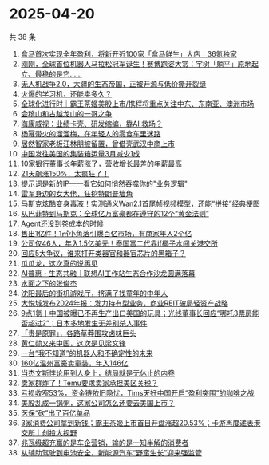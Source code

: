 # 2025-04-20

共 38 条

<!-- BEGIN 36KR -->
<!-- 最后更新时间 2025-04-20 11:03:32 +0800 -->
1. [盒马首次实现全年盈利，将新开近100家「盒马鲜生」大店｜36氪独家](https://36kr.com/p/3255469402779392)
1. [刚刚，全球首位机器人马拉松冠军诞生！赛博跑姿大赏：宇树「躺平」原地起立、最稳的是它……](https://36kr.com/p/3256591010050313)
1. [无人机战争2.0，大疆的生态帝国，正被开源与低价撕开裂缝](https://36kr.com/p/3255605304111369)
1. [火爆的学习机，还能卖多久？](https://36kr.com/p/3256364114375174)
1. [全球化进行时｜霸王茶姬美股上市/携程将重点关注中东、东南亚、澳洲市场](https://36kr.com/p/3255493108543490)
1. [会稽山和古越龙山的一哥之争](https://36kr.com/p/3256333881323784)
1. [海康威视：业绩卡壳、研发缩编，靠AI 救场？](https://36kr.com/p/3256414415646984)
1. [杨幂带火的溜溜梅，在年轻人的零食车里迷路](https://36kr.com/p/3256506912895235)
1. [居然智家老板汪林朋被留置，曾借壳武汉中商上市](https://36kr.com/p/3255779114693120)
1. [中国发往美国的集装箱运量3月减少1成](https://36kr.com/p/3256354434167044)
1. [10家银行董事长年薪涨了，营收增长最差的年薪最高](https://36kr.com/p/3257086232785409)
1. [21天飙涨150%，太疯狂了！](https://36kr.com/p/3257022338937350)
1. [提示词是新的IP——看它如何悄然吞噬你的"业务逻辑"](https://36kr.com/p/3229764250500484)
1. [雷军身边的女大佬，狂挖特朗普墙角](https://36kr.com/p/3256630510727685)
1. [马斯克炫酷变身毒液！实测通义Wan2.1首尾帧视频模型，还能“拼接”经典梗图](https://36kr.com/p/3256523635208457)
1. [从巴菲特到马斯克：全球亿万富豪都在遵守的12个“黄金法则”](https://36kr.com/p/3256427059114245)
1. [Agent还没到卷成本的时候](https://36kr.com/p/3257079193825792)
1. [售出1亿件！1㎡小角落引爆百亿市场，有商家年入2个亿](https://36kr.com/p/3257074529530115)
1. [公司仅46人，年入1.5亿美元！泰国富二代靠if椰子水闯关港交所](https://36kr.com/p/3257751043600648)
1. [回应5大争议，谁来打开类器官和器官芯片的黑箱子？](https://36kr.com/p/3256305630605828)
1. [瓜瓜龙，这次真的说再见](https://36kr.com/p/3256404332245257)
1. [AI普惠・生态共融｜联想AI工作站生态合作沙龙圆满落幕](https://36kr.com/p/3257108377547016)
1. [水面之下的张俊杰](https://36kr.com/p/3256381001445632)
1. [沈阳最后的街机游戏厅，挤满了找童年的中年人](https://36kr.com/p/3256365791080713)
1. [大悦城发布2024年报：发力持有型业务，商业REIT破局轻资产战略](https://36kr.com/p/3256359212986881)
1. [9点1氪丨中国被曝已不再生产出口美国的玩具；光线董事长回应“哪吒3票房能否超过2”；日本多地发生无差别杀人事件](https://36kr.com/p/3255777569911301)
1. [「贵是原罪」，各路草莽围攻卤味巨头](https://36kr.com/p/3255659571782913)
1. [黄仁勋又来中国，这次是见梁文锋](https://36kr.com/p/3255625967022600)
1. [一台“我不知道”的机器人和不确定性的未来](https://36kr.com/p/3253976765820677)
1. [160亿温州富豪卖童装，年入146亿](https://36kr.com/p/3243654733882889)
1. [当杰文斯悖论用到人身上，结局就是无休止的内卷](https://36kr.com/p/3228733289528706)
1. [卖家群炸了！Temu要求卖家承担美区关税？](https://36kr.com/p/3255603773859072)
1. [亏损收窄53%，资金链依旧隐忧，Tims天好中国开启“盈利突围”的咖啡之战](https://36kr.com/p/3255577419133445)
1. [美股乱成一锅粥，这家公司怎么还要去美国上市？](https://36kr.com/p/3255701301080328)
1. [医保“砍”出了百亿单品](https://36kr.com/p/3255596600095235)
1. [3家消费公司拿到新钱；霸王茶姬上市首日开盘涨超20.53%；卡游再度递表港交所｜创投大视野](https://36kr.com/p/3255533972730113)
1. [兆瓦级超充赢的是车企营销，输的是一知半解的消费者](https://36kr.com/p/3255497522374144)
1. [从辅助驾驶到电池安全，新能源汽车“野蛮生长”迎来强监管](https://36kr.com/p/3255635123528965)
<!-- END 36KR -->